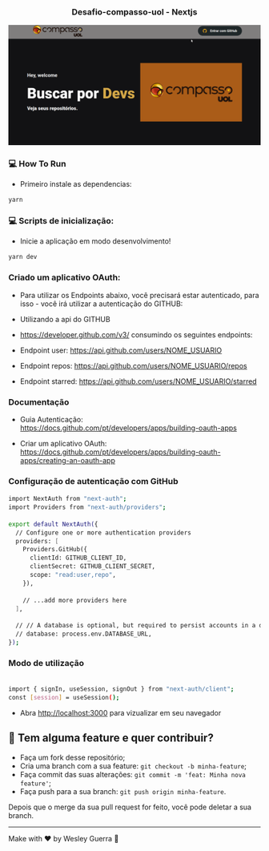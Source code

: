 <h3 align="center">
 Desafio-compasso-uol - Nextjs
</h3>

<p align="center">
   <img src="devs_ok.gif" >
</p>

### :computer: How To Run

- Primeiro instale as dependencias:

```bash
yarn
```

### :computer: Scripts de inicialização:

- Inicie a aplicação em modo desenvolvimento!

```bash
yarn dev
```

### Criado um aplicativo OAuth:

- Para utilizar os Endpoints abaixo, você precisará estar autenticado, para isso - você irá utilizar a autenticação do GITHUB:

- Utilizando a api do GITHUB
- https://developer.github.com/v3/ consumindo os seguintes endpoints:

- Endpoint user: https://api.github.com/users/NOME_USUARIO
- Endpoint repos: https://api.github.com/users/NOME_USUARIO/repos
- Endpoint starred: https://api.github.com/users/NOME_USUARIO/starred

### Documentação

- Guia Autenticação: https://docs.github.com/pt/developers/apps/building-oauth-apps

- Criar um aplicativo OAuth: https://docs.github.com/pt/developers/apps/building-oauth-apps/creating-an-oauth-app

### Configuração de autenticação com GitHub

```bash
import NextAuth from "next-auth";
import Providers from "next-auth/providers";

export default NextAuth({
  // Configure one or more authentication providers
  providers: [
    Providers.GitHub({
      clientId: GITHUB_CLIENT_ID,
      clientSecret: GITHUB_CLIENT_SECRET,
      scope: "read:user,repo",
    }),

    // ...add more providers here
  ],

  // // A database is optional, but required to persist accounts in a database
  // database: process.env.DATABASE_URL,
});

```

### Modo de utilização

```bash

import { signIn, useSession, signOut } from "next-auth/client";
const [session] = useSession();

```

- Abra [http://localhost:3000](http://localhost:3000) para vizualizar em seu navegador

## 🤔 Tem alguma feature e quer contribuir?

- Faça um fork desse repositório;
- Cria uma branch com a sua feature: `git checkout -b minha-feature`;
- Faça commit das suas alterações: `git commit -m 'feat: Minha nova feature'`;
- Faça push para a sua branch: `git push origin minha-feature`.

Depois que o merge da sua pull request for feito, você pode deletar a sua branch.

---

Make with ♥ by Wesley Guerra :wave:
